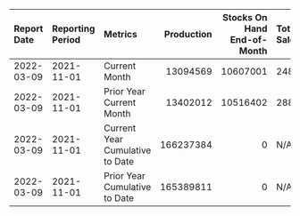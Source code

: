 | Report Date   | Reporting Period   | Metrics                         |   Production |   Stocks On Hand End-of-Month | Total Sales   |
|:--------------|:-------------------|:--------------------------------|-------------:|------------------------------:|:--------------|
| 2022-03-09    | 2021-11-01         | Current Month                   |     13094569 |                      10607001 | 2487568       |
| 2022-03-09    | 2021-11-01         | Prior Year Current Month        |     13402012 |                      10516402 | 2885610       |
| 2022-03-09    | 2021-11-01         | Current Year Cumulative to Date |    166237384 |                             0 | N/A           |
| 2022-03-09    | 2021-11-01         | Prior Year Cumulative to Date   |    165389811 |                             0 | N/A           |
